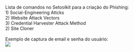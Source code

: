 Lista de comandos no Setoolkit para a criação do Phishing:<br/>
	1) Social-Engineering Attcks<br/>
	2) Website Attack Vectors<br/>
	3) Credential Harvester Attack Method<br/>
	2) Site Cloner<br/><br/>
 Exemplo de captura de email e senha do usuário:<br/><img src="C:\Users\victo\OneDrive\Área de Trabalho\Estudos\hacking dio">

